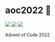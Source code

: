 # aoc2022 🎄

![](https://img.shields.io/badge/day%20📅-22-blue)
![](https://img.shields.io/badge/stars%20⭐-8-yellow)
![](https://img.shields.io/badge/days%20completed-4-red)

Advent of Code 2022
